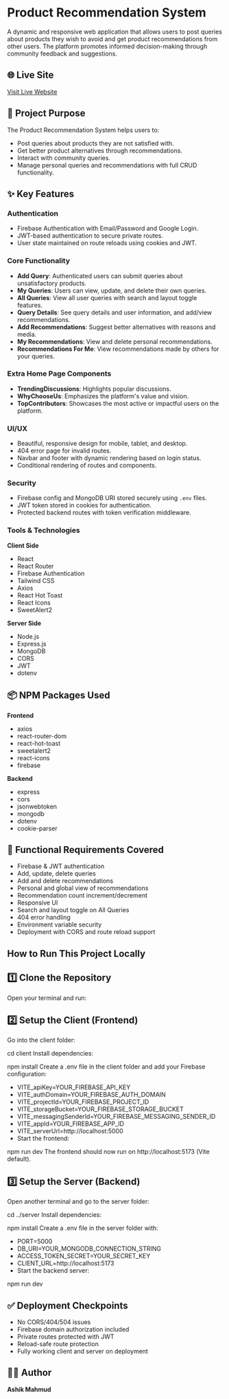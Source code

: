 # Product Recommendation System

A dynamic and responsive web application that allows users to post queries about products they wish to avoid and get product recommendations from other users. The platform promotes informed decision-making through community feedback and suggestions.

## 🌐 Live Site

[Visit Live Website](https://query-nest-web-13121.web.app/)

## 🚀 Project Purpose

The Product Recommendation System helps users to:
- Post queries about products they are not satisfied with.
- Get better product alternatives through recommendations.
- Interact with community queries.
- Manage personal queries and recommendations with full CRUD functionality.

## ✨ Key Features

### Authentication
- Firebase Authentication with Email/Password and Google Login.
- JWT-based authentication to secure private routes.
- User state maintained on route reloads using cookies and JWT.

### Core Functionality
- **Add Query**: Authenticated users can submit queries about unsatisfactory products.
- **My Queries**: Users can view, update, and delete their own queries.
- **All Queries**: View all user queries with search and layout toggle features.
- **Query Details**: See query details and user information, and add/view recommendations.
- **Add Recommendations**: Suggest better alternatives with reasons and media.
- **My Recommendations**: View and delete personal recommendations.
- **Recommendations For Me**: View recommendations made by others for your queries.

### Extra Home Page Components
- **TrendingDiscussions**: Highlights popular discussions.
- **WhyChooseUs**: Emphasizes the platform's value and vision.
- **TopContributors**: Showcases the most active or impactful users on the platform.

### UI/UX
- Beautiful, responsive design for mobile, tablet, and desktop.
- 404 error page for invalid routes.
- Navbar and footer with dynamic rendering based on login status.
- Conditional rendering of routes and components.

### Security
- Firebase config and MongoDB URI stored securely using `.env` files.
- JWT token stored in cookies for authentication.
- Protected backend routes with token verification middleware.

### Tools & Technologies

**Client Side**
- React
- React Router
- Firebase Authentication
- Tailwind CSS
- Axios
- React Hot Toast
- React Icons
- SweetAlert2

**Server Side**
- Node.js
- Express.js
- MongoDB
- CORS
- JWT
- dotenv

## 📦 NPM Packages Used

**Frontend**
- axios
- react-router-dom
- react-hot-toast
- sweetalert2
- react-icons
- firebase

**Backend**
- express
- cors
- jsonwebtoken
- mongodb
- dotenv
- cookie-parser


## 📜 Functional Requirements Covered

- Firebase & JWT authentication
- Add, update, delete queries
- Add and delete recommendations
- Personal and global view of recommendations
- Recommendation count increment/decrement
- Responsive UI
- Search and layout toggle on All Queries
- 404 error handling
- Environment variable security
- Deployment with CORS and route reload support

 ## How to Run This Project Locally
## 1️⃣ Clone the Repository
Open your terminal and run:

## 2️⃣ Setup the Client (Frontend)
Go into the client folder:

cd client
Install dependencies:

npm install
Create a .env file in the client folder and add your Firebase configuration:


- VITE_apiKey=YOUR_FIREBASE_API_KEY
- VITE_authDomain=YOUR_FIREBASE_AUTH_DOMAIN
- VITE_projectId=YOUR_FIREBASE_PROJECT_ID
- VITE_storageBucket=YOUR_FIREBASE_STORAGE_BUCKET
- VITE_messagingSenderId=YOUR_FIREBASE_MESSAGING_SENDER_ID
- VITE_appId=YOUR_FIREBASE_APP_ID
- VITE_serverUrl=http://localhost:5000
- Start the frontend:


npm run dev
The frontend should now run on http://localhost:5173 (Vite default).

## 3️⃣ Setup the Server (Backend)
Open another terminal and go to the server folder:


cd ../server
Install dependencies:

npm install
Create a .env file in the server folder with:


- PORT=5000
- DB_URI=YOUR_MONGODB_CONNECTION_STRING
- ACCESS_TOKEN_SECRET=YOUR_SECRET_KEY
- CLIENT_URL=http://localhost:5173
- Start the backend server:


npm run dev

## ✅ Deployment Checkpoints

- No CORS/404/504 issues
- Firebase domain authorization included
- Private routes protected with JWT
- Reload-safe route protection
- Fully working client and server on deployment

## 👨‍💻 Author

**Ashik Mahmud**  

